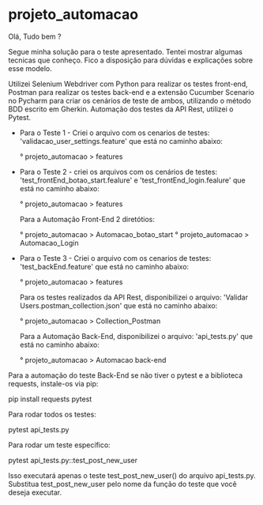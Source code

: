 # projeto_automacao

Olá, Tudo bem ?

Segue minha solução para o teste apresentado. Tentei mostrar algumas tecnicas que conheço. Fico a disposição para dúvidas e explicações sobre esse modelo.

Utilizei Selenium Webdriver com Python para realizar os testes front-end, Postman para realizar os testes back-end e a extensão Cucumber Scenario no Pycharm para criar os cenários de teste de ambos, utilizando o método BDD escrito em Gherkin. Automação dos testes da API Rest, utilizei o Pytest.

* Para o Teste 1 - Criei o arquivo com os cenarios de testes: 'validacao_user_settings.feature' que está no caminho abaixo:

  ° projeto_automacao > features  

* Para o Teste 2 - criei os arquivos com os cenários de testes: 'test_frontEnd_botao_start.fealure' e 'test_frontEnd_login.fealure' que está no caminho abaixo:

     ° projeto_automacao > features  

  Para a Automação Front-End 2 diretótios:

  ° projeto_automacao > Automacao_botao_start
  ° projeto_automacao > Automacao_Login  
  
* Para o Teste 3 - Criei o arquivo com os cenarios de testes: 'test_backEnd.feature' que está no caminho abaixo:

   ° projeto_automacao > features

  Para os testes realizados da API Rest, disponibilizei o arquivo: 'Validar Users.postman_collection.json'  que está no caminho abaixo:

   ° projeto_automacao > Collection_Postman
  
  Para a Automação Back-End, disponibilizei o arquivo:  'api_tests.py' que está no caminho abaixo:

  ° projeto_automacao > Automacao back-end

Para a automação do teste Back-End se não tiver o pytest e a biblioteca requests, instale-os via pip:

pip install requests pytest

Para rodar todos os testes:

pytest api_tests.py

Para rodar um teste específico:

pytest api_tests.py::test_post_new_user

Isso executará apenas o teste test_post_new_user() do arquivo api_tests.py.
Substitua test_post_new_user pelo nome da função do teste que você deseja executar.

  
